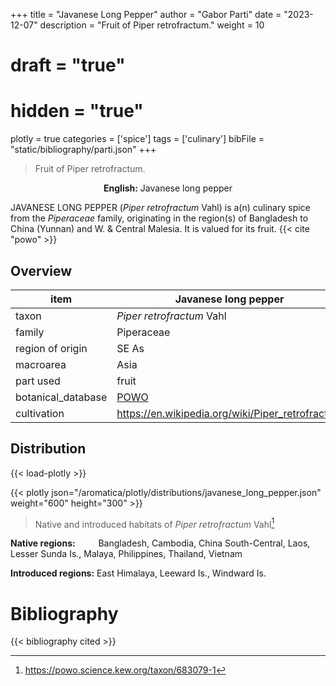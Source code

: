 +++
title = "Javanese Long Pepper"
author = "Gabor Parti"
date = "2023-12-07"
description = "Fruit of Piper retrofractum."
weight = 10
# draft = "true"
# hidden = "true"
plotly = true
categories = ['spice']
tags = ['culinary']
bibFile = "static/bibliography/parti.json"
+++

>Fruit of Piper retrofractum.

<center>

**English:** Javanese long pepper

</center>

JAVANESE LONG PEPPER (*Piper retrofractum* Vahl) is a(n) culinary spice from the *Piperaceae* family, originating in the region(s) of Bangladesh to China (Yunnan) and W. & Central Malesia. It is valued for its fruit. {{< cite "powo" >}}

## Overview

|       item       |                Javanese long pepper               |
|------------------|---------------------------------------------------|
|       taxon      |             *Piper retrofractum* Vahl             |
|      family      |                     Piperaceae                    |
| region of origin |                       SE As                       |
|     macroarea    |                        Asia                       |
|     part used    |                       fruit                       |
|botanical_database|[POWO](https://powo.science.kew.org/taxon/683079-1)|
|    cultivation   |  https://en.wikipedia.org/wiki/Piper_retrofractum |



## Distribution

{{< load-plotly >}}

{{< plotly json="/aromatica/plotly/distributions/javanese_long_pepper.json" weight="600" height="300" >}}

>Native and introduced habitats of *Piper retrofractum* Vahl[^powo]

[^powo]: https://powo.science.kew.org/taxon/683079-1

<p style="text-align:left;">

**Native regions:** &ensp; &ensp; &ensp; Bangladesh, Cambodia, China South-Central, Laos, Lesser Sunda Is., Malaya, Philippines, Thailand, Vietnam

**Introduced regions:** East Himalaya, Leeward Is., Windward Is.

</p>



# Bibliography

{{< bibliography cited >}}

